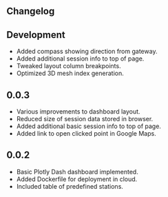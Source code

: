 Changelog
---------

## Development

* Added compass showing direction from gateway.
* Added additional session info to top of page.
* Tweaked layout column breakpoints.
* Optimized 3D mesh index generation.

## 0.0.3

* Various improvements to dashboard layout.
* Reduced size of session data stored in browser.
* Added additional basic session info to top of page.
* Added link to open clicked point in Google Maps.

## 0.0.2

* Basic Plotly Dash dashboard implemented.
* Added Dockerfile for deployment in cloud.
* Included table of predefined stations.
